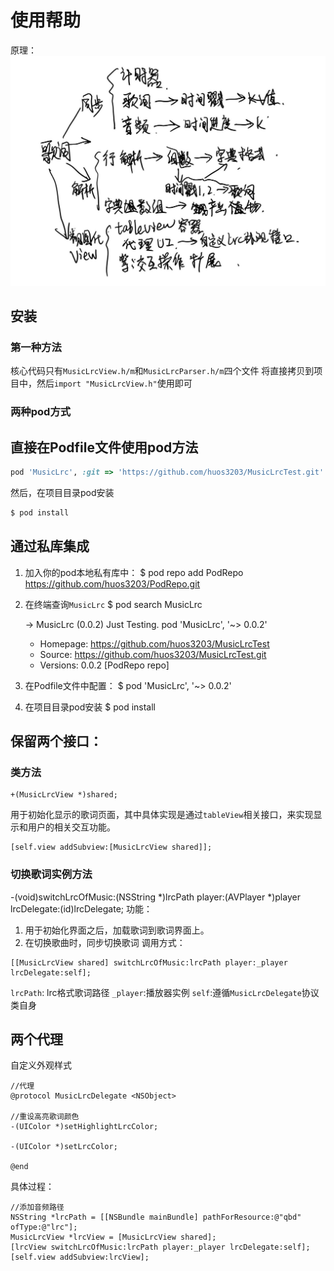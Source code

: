 # 使用帮助
原理：
![](LrcTest/daotuu.jpg)
## 安装

### 第一种方法
核心代码只有`MusicLrcView.h/m`和`MusicLrcParser.h/m`四个文件
将直接拷贝到项目中，然后`import "MusicLrcView.h"`使用即可

### 两种pod方式 

直接在Podfile文件使用pod方法
---
```ruby
pod 'MusicLrc', :git => 'https://github.com/huos3203/MusicLrcTest.git'
```
然后，在项目目录pod安装
```ruby 
$ pod install
```

通过私库集成
---
1. 加入你的pod本地私有库中：
    $ pod repo add PodRepo https://github.com/huos3203/PodRepo.git
2. 在终端查询`MusicLrc`
    $ pod search MusicLrc

    -> MusicLrc (0.0.2)
    Just Testing.
    pod 'MusicLrc', '~> 0.0.2'
    - Homepage: https://github.com/huos3203/MusicLrcTest
    - Source:   https://github.com/huos3203/MusicLrcTest.git
    - Versions: 0.0.2 [PodRepo repo]
3. 在Podfile文件中配置：
    $ pod 'MusicLrc', '~> 0.0.2'
4. 在项目目录pod安装
    $ pod install

## 保留两个接口：
### 类方法
```objc
+(MusicLrcView *)shared;
```
用于初始化显示的歌词页面，其中具体实现是通过`tableView`相关接口，来实现显示和用户的相关交互功能。
```objc
[self.view addSubview:[MusicLrcView shared]];
```
### 切换歌词实例方法
-(void)switchLrcOfMusic:(NSString *)lrcPath player:(AVPlayer *)player lrcDelegate:(id<MusicLrcDelegate>)lrcDelegate;
功能：
1. 用于初始化界面之后，加载歌词到歌词界面上。
2. 在切换歌曲时，同步切换歌词
调用方式：
```objc
[[MusicLrcView shared] switchLrcOfMusic:lrcPath player:_player lrcDelegate:self];
```
`lrcPath`: lrc格式歌词路径
`_player`:播放器实例
`self`:遵循`MusicLrcDelegate`协议类自身
## 两个代理
自定义外观样式
```objc
//代理
@protocol MusicLrcDelegate <NSObject>

//重设高亮歌词颜色
-(UIColor *)setHighlightLrcColor;

-(UIColor *)setLrcColor;

@end
```


具体过程：
```objc
//添加音频路径
NSString *lrcPath = [[NSBundle mainBundle] pathForResource:@"qbd" ofType:@"lrc"];
MusicLrcView *lrcView = [MusicLrcView shared];
[lrcView switchLrcOfMusic:lrcPath player:_player lrcDelegate:self];
[self.view addSubview:lrcView];

```

